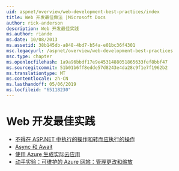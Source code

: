 ```yaml
---
uid: aspnet/overview/web-development-best-practices/index
title: Web 开发最佳做法 |Microsoft Docs
author: rick-anderson
description: Web 开发最佳实践
ms.author: riande
ms.date: 10/08/2013
ms.assetid: 38b145db-a848-4bd7-b54a-e01bc36f4301
msc.legacyurl: /aspnet/overview/web-development-best-practices
msc.type: chapter
ms.openlocfilehash: 1a9a96bbdf17e9e4531488051865633fef8bbf47
ms.sourcegitcommit: 51b01b6ff8edde57d8243e4da28c9f1e7f1962b2
ms.translationtype: MT
ms.contentlocale: zh-CN
ms.lasthandoff: 05/06/2019
ms.locfileid: "65118230"
---
```

# <a name="web-development-best-practices"></a>Web 开发最佳实践

- [不得在 ASP.NET 中执行的操作和转而应执行的操作](what-not-to-do-in-aspnet-and-what-to-do-instead.md)
- [Async 和 Await](async-and-await.md)
- [使用 Azure 生成实际云应用](../developing-apps-with-windows-azure/building-real-world-cloud-apps-with-windows-azure/index.md)
- [动手实验：可维护的 Azure 网站：管理更改和缩放](../developing-apps-with-windows-azure/maintainable-azure-websites-managing-change-and-scale.md)
